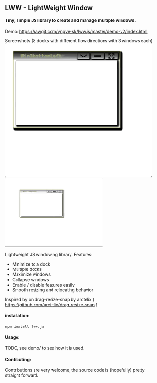 ## LWW - LightWeight Window

#### Tiny, simple JS library to create and manage multiple windows.

Demo: https://rawgit.com/yngve-sk/lww.js/master/demo-v2/index.html

Screenshots (8 docks with different flow directions with 3 windows each)
![alt text](./screenshots/lww-demo-minimize.gif "Minimizing windows")
![alt text](./screenshots/lww-demo-resize.gif "Resizing a window")


Lightweight JS windowing library. Features:
* Minimize to a dock
* Multiple docks
* Maximize windows
* Collapse windows
* Enable / disable features easily
* Smooth resizing and relocating behavior


Inspired by on drag-resize-snap by arctelix ( https://github.com/arctelix/drag-resize-snap ).



#### installation:

    npm install lww.js

#### Usage:

TODO, see demo/ to see how it is used.

#### Contibuting:
 Contributions are very welcome, the source code is (hopefully) pretty straight forward.